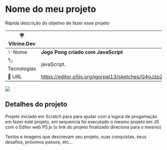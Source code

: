 # Nome do meu projeto

Rápida descrição do objetivo de fazer esse projeto

| :placard: Vitrine.Dev |     |
| -------------  | --- |
| :sparkles: Nome        | **Jogo Pong criado com JavaScript**
| :label: Tecnologias | javaScript.
| :rocket: URL         | https://editor.p5js.org/igorpel13/sketches/G4oJzpZVD

<!-- Inserir imagem com a #vitrinedev ao final do link -->
![](https://via.placeholder.com/1200x500.png?text=imagem+lindona+do+meu+projeto#vitrinedev![image](https://user-images.githubusercontent.com/78918589/221247429-f5a7a752-024a-4f41-9dcd-fb7f020c9fb9.png)
)

## Detalhes do projeto
Projeto iniciado em Scratch para para ajudar com a logica de progamação em fazer este projeto, em sequencia foi executado o mesmo projeto em JS com o Editor web P5.js
(o link do projeto finalizado direciona para o mesmo)

Textos e imagens que descrevam seu projeto, suas conquistas, seus desafios, próximos passos, etc...
